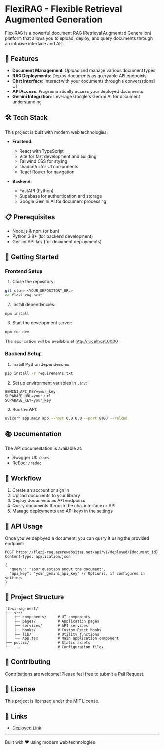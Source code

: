 # FlexiRAG - Flexible Retrieval Augmented Generation

FlexiRAG is a powerful document RAG (Retrieval Augmented Generation) platform that allows you to upload, deploy, and query documents through an intuitive interface and API.

## 🚀 Features

* **Document Management**: Upload and manage various document types
* **RAG Deployments**: Deploy documents as queryable API endpoints
* **Chat Interface**: Interact with your documents through a conversational UI
* **API Access**: Programmatically access your deployed documents
* **Gemini Integration**: Leverage Google's Gemini AI for document understanding

## 🛠️ Tech Stack

This project is built with modern web technologies:

* **Frontend**:
  * React with TypeScript
  * Vite for fast development and building
  * Tailwind CSS for styling
  * shadcn/ui for UI components
  * React Router for navigation

* **Backend**:
  * FastAPI (Python)
  * Supabase for authentication and storage
  * Google Gemini AI for document processing

## 📋 Prerequisites

* Node.js & npm (or bun)
* Python 3.8+ (for backend development)
* Gemini API key (for document deployments)

## 🚦 Getting Started

### Frontend Setup

1. Clone the repository:

```bash
git clone <YOUR_REPOSITORY_URL>
cd flexi-rag-nest
```

2. Install dependencies:

```bash
npm install
```

3. Start the development server:

```bash
npm run dev
```

The application will be available at <http://localhost:8080>

### Backend Setup

1. Install Python dependencies:

```bash
pip install -r requirements.txt
```

2. Set up environment variables in `.env`:

```
GEMINI_API_KEY=your_key
SUPABASE_URL=your_url
SUPABASE_KEY=your_key
```

3. Run the API:

```bash
uvicorn app.main:app --host 0.0.0.0 --port 8000 --reload
```

## 📚 Documentation

The API documentation is available at:

* Swagger UI: `/docs`
* ReDoc: `/redoc`

## 🔄 Workflow

1. Create an account or sign in
2. Upload documents to your library
3. Deploy documents as API endpoints
4. Query documents through the chat interface or API
5. Manage deployments and API keys in the settings

## 🔑 API Usage

Once you've deployed a document, you can query it using the provided endpoint:

```http
POST https://flexi-rag.azurewebsites.net/api/v1/deployed/{document_id}
Content-Type: application/json

{
  "query": "Your question about the document",
  "api_key": "your_gemini_api_key" // Optional, if configured in settings
}
```

## 🧩 Project Structure

```
flexi-rag-nest/
├── src/
│   ├── components/     # UI components
│   ├── pages/          # Application pages
│   ├── services/       # API services
│   ├── hooks/          # Custom React hooks
│   ├── lib/            # Utility functions
│   └── App.tsx         # Main application component
├── public/             # Static assets
└── ...                 # Configuration files
```

## 🤝 Contributing

Contributions are welcome! Please feel free to submit a Pull Request.

## 📄 License

This project is licensed under the MIT License.

## 🔗 Links

* [Deployed Link](https://flexirag.vercel.app)

---

Built with ❤️ using modern web technologies
